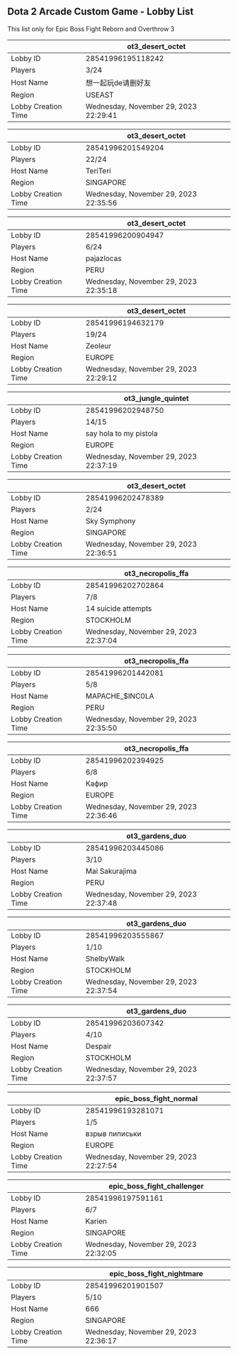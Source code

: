 ## Dota 2 Arcade Custom Game - Lobby List

This list only for Epic Boss Fight Reborn and Overthrow 3

|  | ot3_desert_octet |
| ------ | ------ |
| Lobby ID | 28541996195118242 |
| Players | 3/24 |
| Host Name | 想一起玩de请删好友 |
| Region | USEAST |
| Lobby Creation Time | Wednesday, November 29, 2023 22:29:41 |


|  | ot3_desert_octet |
| ------ | ------ |
| Lobby ID | 28541996201549204 |
| Players | 22/24 |
| Host Name | TeriTeri |
| Region | SINGAPORE |
| Lobby Creation Time | Wednesday, November 29, 2023 22:35:56 |


|  | ot3_desert_octet |
| ------ | ------ |
| Lobby ID | 28541996200904947 |
| Players | 6/24 |
| Host Name | pajazlocas |
| Region | PERU |
| Lobby Creation Time | Wednesday, November 29, 2023 22:35:18 |


|  | ot3_desert_octet |
| ------ | ------ |
| Lobby ID | 28541996194632179 |
| Players | 19/24 |
| Host Name | Zeoleur |
| Region | EUROPE |
| Lobby Creation Time | Wednesday, November 29, 2023 22:29:12 |


|  | ot3_jungle_quintet |
| ------ | ------ |
| Lobby ID | 28541996202948750 |
| Players | 14/15 |
| Host Name | say hola to my pistola |
| Region | EUROPE |
| Lobby Creation Time | Wednesday, November 29, 2023 22:37:19 |


|  | ot3_desert_octet |
| ------ | ------ |
| Lobby ID | 28541996202478389 |
| Players | 2/24 |
| Host Name | Sky Symphony |
| Region | SINGAPORE |
| Lobby Creation Time | Wednesday, November 29, 2023 22:36:51 |


|  | ot3_necropolis_ffa |
| ------ | ------ |
| Lobby ID | 28541996202702864 |
| Players | 7/8 |
| Host Name | 14 suicide attempts |
| Region | STOCKHOLM |
| Lobby Creation Time | Wednesday, November 29, 2023 22:37:04 |


|  | ot3_necropolis_ffa |
| ------ | ------ |
| Lobby ID | 28541996201442081 |
| Players | 5/8 |
| Host Name | MAPACHE_$INC0LA |
| Region | PERU |
| Lobby Creation Time | Wednesday, November 29, 2023 22:35:50 |


|  | ot3_necropolis_ffa |
| ------ | ------ |
| Lobby ID | 28541996202394925 |
| Players | 6/8 |
| Host Name | Кафир |
| Region | EUROPE |
| Lobby Creation Time | Wednesday, November 29, 2023 22:36:46 |


|  | ot3_gardens_duo |
| ------ | ------ |
| Lobby ID | 28541996203445086 |
| Players | 3/10 |
| Host Name | Mai Sakurajima |
| Region | PERU |
| Lobby Creation Time | Wednesday, November 29, 2023 22:37:48 |


|  | ot3_gardens_duo |
| ------ | ------ |
| Lobby ID | 28541996203555867 |
| Players | 1/10 |
| Host Name | ShelbyWalk |
| Region | STOCKHOLM |
| Lobby Creation Time | Wednesday, November 29, 2023 22:37:54 |


|  | ot3_gardens_duo |
| ------ | ------ |
| Lobby ID | 28541996203607342 |
| Players | 4/10 |
| Host Name | Despair |
| Region | STOCKHOLM |
| Lobby Creation Time | Wednesday, November 29, 2023 22:37:57 |


|  | epic_boss_fight_normal |
| ------ | ------ |
| Lobby ID | 28541996193281071 |
| Players | 1/5 |
| Host Name | взрыв пиписьки |
| Region | EUROPE |
| Lobby Creation Time | Wednesday, November 29, 2023 22:27:54 |


|  | epic_boss_fight_challenger |
| ------ | ------ |
| Lobby ID | 28541996197591161 |
| Players | 6/7 |
| Host Name | Karien |
| Region | SINGAPORE |
| Lobby Creation Time | Wednesday, November 29, 2023 22:32:05 |


|  | epic_boss_fight_nightmare |
| ------ | ------ |
| Lobby ID | 28541996201901507 |
| Players | 5/10 |
| Host Name | 666 |
| Region | SINGAPORE |
| Lobby Creation Time | Wednesday, November 29, 2023 22:36:17 |


